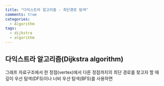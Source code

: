 ```yaml
---
title: "다익스트라 알고리즘 - 최단경로 탐색"
comments: true
categories:
  - Algorithm
tags:
  - dijkstra
  - algorithm
---
```


## 다익스트라 알고리즘(Dijkstra algorithm)

그래프 자료구조에서 한 정점(vertex)에서 다른 정점까지의 최단 경로를 찾고자 할 때 깊이 우선 탐색(DFS)이나 너비 우선 탐색(BFS)를 사용하면 